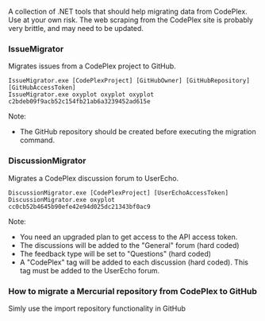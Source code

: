 A collection of .NET tools that should help migrating data from CodePlex.
Use at your own risk. The web scraping from the CodePlex site is probably very brittle, and may need to be updated.

### IssueMigrator

Migrates issues from a CodePlex project to GitHub.

```
IssueMigrator.exe [CodePlexProject] [GitHubOwner] [GitHubRepository] [GitHubAccessToken]
IssueMigrator.exe oxyplot oxyplot oxyplot c2bdeb09f9acb52c154fb21ab6a3239452ad615e
```

Note:
- The GitHub repository should be created before executing the migration command.

### DiscussionMigrator

Migrates a CodePlex discussion forum to UserEcho. 

```
DiscussionMigrator.exe [CodePlexProject] [UserEchoAccessToken]
DiscussionMigrator.exe oxyplot cc0cb52b4645b90efe42e94d025dc21343bf0ac9
```

Note: 
- You need an upgraded plan to get access to the API access token.
- The discussions will be added to the "General" forum (hard coded)
- The feedback type will be set to "Questions" (hard coded)
- A "CodePlex" tag will be added to each discussion (hard coded). This tag must be added to the UserEcho forum.

### How to migrate a Mercurial repository from CodePlex to GitHub

Simly use the import repository functionality in GitHub
